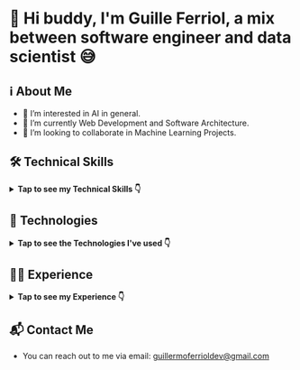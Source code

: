 # 👋 Hi buddy, I'm Guille Ferriol, a mix between software engineer and data scientist 😅

##  ℹ️ About Me
- 👀 I’m interested in AI in general.
- 🌱 I’m currently Web Development and Software Architecture.
- 💞️ I’m looking to collaborate in Machine Learning Projects.

## 🛠️ Technical Skills
<details>
<br>
<summary><strong>Tap to see my Technical Skills 👇 </strong></summary>
  <p>- Data manipulation, visualization and processing</p>
  <p>- Data Structures and Algorithms (DSA)</p>
  <p>- Design Patterns</p>
  <p>- Design Principles (SOLID, KISS, YAGNI, GRASP)</p>
  <p>- Object Oriented Programming (OOP), Functional Programming (FP) and Logic Programming </p>
  <p>- Software Architecure</p> 
</details>

## 🤖 Technologies
<details>
<summary><strong>Tap to see the Technologies I've used 👇 </strong></summary>
<br>
<strong>Languages</strong>
<div>
  <img src="https://raw.githubusercontent.com/devicons/devicon/master/icons/python/python-original.svg" alt="python" width="40" height="40"/>
  <img src="https://raw.githubusercontent.com/devicons/devicon/master/icons/typescript/typescript-original.svg" alt="typescript" width="35" height="40"/>
  <img src="https://raw.githubusercontent.com/devicons/devicon/master/icons/go/go-original.svg" alt="golang" width="40" height="38"/>
  <img src="https://raw.githubusercontent.com/devicons/devicon/master/icons/html5/html5-original-wordmark.svg" alt="html5" width="40" height="43"/>
  <img src="https://raw.githubusercontent.com/devicons/devicon/master/icons/css3/css3-original-wordmark.svg" alt="css3" width="40" height="43"/>
  <img src="https://raw.githubusercontent.com/devicons/devicon/master/icons/bash/bash-original.svg" alt="css3" width="40" height="38"/>
  <img src="https://raw.githubusercontent.com/devicons/devicon/master/icons/prolog/prolog-original.svg" alt="prolog" width="40" height="38"/>
</div>
 
<strong>Frameworks and Libraries</strong>
<div>
  <img src="https://raw.githubusercontent.com/devicons/devicon/master/icons/nextjs/nextjs-original.svg" alt="nexjs" width="40" height="40"/>
  <img src="https://raw.githubusercontent.com/devicons/devicon/master/icons/react/react-original-wordmark.svg" alt="react" width="40" height="38"/>
  <img src="https://raw.githubusercontent.com/gofiber/docs/master/static/img/logo.svg" alt="GO fiber"  width="50" height="40">
  <img src="https://raw.githubusercontent.com/devicons/devicon/master/icons/fastapi/fastapi-original.svg" alt="Fastapi"  width="40" height="40">
  <img src="https://raw.githubusercontent.com/devicons/devicon/master/icons/pandas/pandas-original.svg" alt="pandas" width="40" height="38"/>
  <img src="https://raw.githubusercontent.com/devicons/devicon/master/icons/matplotlib/matplotlib-original.svg" alt="matplotlib" width="40" height="38"/>
  <img src="https://raw.githubusercontent.com/devicons/devicon/master/icons/plotly/plotly-original.svg" alt="plotly" width="30" height="35"/>
  <img src="https://raw.githubusercontent.com/devicons/devicon/master/icons/scikitlearn/scikitlearn-original.svg" alt="scikitlearn"  width="40" height="40">
  <img src="https://raw.githubusercontent.com/devicons/devicon/master/icons/streamlit/streamlit-original.svg" alt="streamlit" width="40" height="40"/>
</div>

<strong>Databases</strong>
<div>
  <img src="https://raw.githubusercontent.com/devicons/devicon/master/icons/postgresql/postgresql-original.svg" alt="postgresql"  width="40" height="40">
  <img src="https://raw.githubusercontent.com/devicons/devicon/master/icons/mysql/mysql-original.svg" alt="mysql"  width="40" height="40">
  <img src="https://raw.githubusercontent.com/devicons/devicon/master/icons/sqlite/sqlite-original.svg" alt="pandas"  width="40" height="40">
</div>

<strong>Others</strong>
<div>
  <img src="https://raw.githubusercontent.com/devicons/devicon/master/icons/docker/docker-original.svg" alt="docker"  width="50" height="45">
  <img src="https://raw.githubusercontent.com/devicons/devicon/master/icons/postman/postman-original.svg" alt="sqlite"  width="40" height="40">
  <img src="https://raw.githubusercontent.com/devicons/devicon/master/icons/git/git-original.svg" alt="git"  width="40" height="40">
  <img src="https://raw.githubusercontent.com/devicons/devicon/master/icons/jupyter/jupyter-original.svg" alt="git"  width="40" height="40">
  <img src="https://raw.githubusercontent.com/devicons/devicon/master/icons/nginx/nginx-original.svg" alt="nginx"  width="50" height="45">
</div>

<p><strong>Operating System</strong></p>
<img src="https://raw.githubusercontent.com/devicons/devicon/master/icons/archlinux/archlinux-original.svg" alt="archlinux"  width="40" height="40"> 
</details>

## 👨‍💻 Experience 
<details>
<summary><strong>Tap to see my Experience 👇 </strong></summary>
<br>
  <p><strong> Architecture Student </strong> 2019-2022</p>
  <p><strong> Freelance in Digital Marketing </strong> 2020-2021</p>
  <p><strong> Data Science Student</strong> 2023-present</p>
  <p><strong> Software Engineer at ONBC</strong> 2023-present</p>
</details>

## 📬 Contact Me
- You can reach out to me via email: guillermoferrioldev@gmail.com

<!---
guilleferrioldev/guilleferrioldev is a ✨ special ✨ repository because its `README.md` (this file) appears on your GitHub profile.
You can click the Preview link to take a look at your changes.
--->
